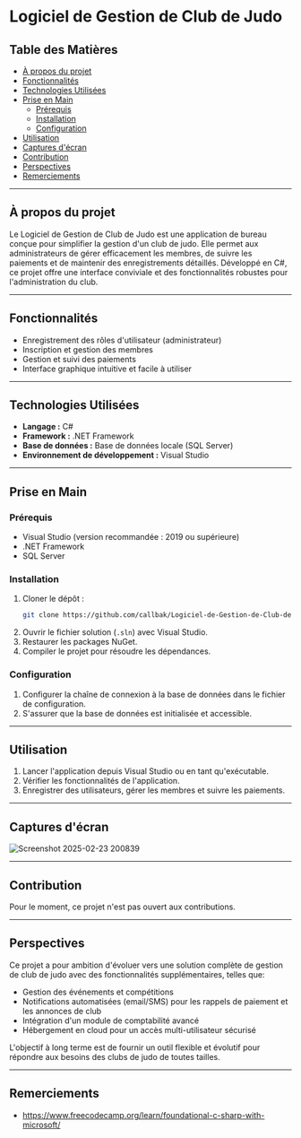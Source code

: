 
# Logiciel de Gestion de Club de Judo

## Table des Matières
- [À propos du projet](#à-propos-du-projet)
- [Fonctionnalités](#fonctionnalités)
- [Technologies Utilisées](#technologies-utilisées)
- [Prise en Main](#prise-en-main)
  - [Prérequis](#prérequis)
  - [Installation](#installation)
  - [Configuration](#configuration)
- [Utilisation](#utilisation)
- [Captures d'écran](#captures-décran)
- [Contribution](#contribution)
- [Perspectives](#perspectives)
- [Remerciements](#remerciements)

---

## À propos du projet

Le Logiciel de Gestion de Club de Judo est une application de bureau conçue pour simplifier la gestion d'un club de judo. 
Elle permet aux administrateurs de gérer efficacement les membres, de suivre les paiements et de maintenir des enregistrements détaillés. 
Développé en C#, ce projet offre une interface conviviale et des fonctionnalités robustes pour l'administration du club.

---

## Fonctionnalités

- Enregistrement des rôles d'utilisateur (administrateur)
- Inscription et gestion des membres
- Gestion et suivi des paiements
- Interface graphique intuitive et facile à utiliser

---

## Technologies Utilisées

- **Langage :** C#
- **Framework :** .NET Framework
- **Base de données :** Base de données locale (SQL Server)
- **Environnement de développement :** Visual Studio

---

## Prise en Main

### Prérequis

- Visual Studio (version recommandée : 2019 ou supérieure)
- .NET Framework
- SQL Server 

### Installation

1. Cloner le dépôt :
   ```sh
   git clone https://github.com/callbak/Logiciel-de-Gestion-de-Club-de-Judo.git
   ```
2. Ouvrir le fichier solution (`.sln`) avec Visual Studio.
3. Restaurer les packages NuGet.
4. Compiler le projet pour résoudre les dépendances.

### Configuration

1. Configurer la chaîne de connexion à la base de données dans le fichier de configuration.
2. S'assurer que la base de données est initialisée et accessible.

---

## Utilisation

1. Lancer l'application depuis Visual Studio ou en tant qu'exécutable.
2. Vérifier les fonctionnalités de l'application.
3. Enregistrer des utilisateurs, gérer les membres et suivre les paiements.

---

## Captures d'écran

![Screenshot 2025-02-23 200839](https://github.com/user-attachments/assets/14d36173-c3ad-44d0-89a5-cf8dca00b541)


---

## Contribution

Pour le moment, ce projet n'est pas ouvert aux contributions.

---

## Perspectives

Ce projet a pour ambition d'évoluer vers une solution complète de gestion de club de judo avec des fonctionnalités supplémentaires, telles que:
- Gestion des événements et compétitions
- Notifications automatisées (email/SMS) pour les rappels de paiement et les annonces de club
- Intégration d'un module de comptabilité avancé
- Hébergement en cloud pour un accès multi-utilisateur sécurisé

L'objectif à long terme est de fournir un outil flexible et évolutif pour répondre aux besoins des clubs de judo de toutes tailles.

---

## Remerciements

- https://www.freecodecamp.org/learn/foundational-c-sharp-with-microsoft/


